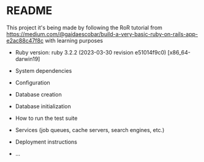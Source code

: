 # README

This project it's being made by following the RoR tutorial from 
https://medium.com/@gaidaescobar/build-a-very-basic-ruby-on-rails-app-e2ac88c47f8c
with learning purposes

* Ruby version: ruby 3.2.2 (2023-03-30 revision e51014f9c0) [x86_64-darwin19]

* System dependencies

* Configuration

* Database creation

* Database initialization

* How to run the test suite

* Services (job queues, cache servers, search engines, etc.)

* Deployment instructions

* ...
